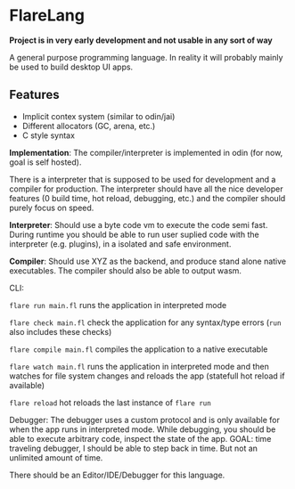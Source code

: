 # FlareLang

**Project is in very early development and not usable in any sort of way**

A general purpose programming language. In reality it will probably mainly be used to build desktop UI apps.

## Features
- Implicit contex system (similar to odin/jai)
- Different allocators (GC, arena, etc.)
- C style syntax


**Implementation**:
The compiler/interpreter is implemented in odin (for now, goal is self hosted).

There is a interpreter that is supposed to be used for development and a compiler for production.
The interpreter should have all the nice developer features (0 build time, hot reload, debugging, etc.) and the compiler should purely focus on speed.

**Interpreter**:
Should use a byte code vm to execute the code semi fast. 
During runtime you should be able to run user suplied code with the interpreter (e.g. plugins), in a isolated and safe environment.

**Compiler**:
Should use XYZ as the backend, and produce stand alone native executables. The compiler should also be able to output wasm.


CLI:

`flare run main.fl` 
runs the application in interpreted mode

`flare check main.fl`
check the application for any syntax/type errors (`run` also includes these checks)

`flare compile main.fl`
compiles the application to a native executable

`flare watch main.fl`
runs the application in interpreted mode and then watches for file system changes and reloads the app (statefull hot reload if available)

`flare reload`
hot reloads the last instance of `flare run`

Debugger:
The debugger uses a custom protocol and is only available for when the app runs in interpreted mode.
While debugging, you should be able to execute arbitrary code, inspect the state of the app.
GOAL: time traveling debugger, I should be able to step back in time. But not an unlimited amount of time.

There should be an Editor/IDE/Debugger for this language.